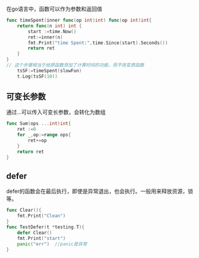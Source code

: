 在go语言中，函数可以作为参数和返回值
```go
func timeSpent(inner func(op int)int) func(op int)int{
	return func(n int) int {
		start :=time.Now()
		ret:=inner(n)
		fmt.Print("time Spent:",time.Since(start).Seconds())
		return ret
	}
}
// 这个步骤相当于给原函数添加了计算时间的功能，而不改变原函数
	tsSF:=timeSpent(slowFun)
	t.Log(tsSF(10))
```

## 可变长参数
通过...可以传入可变长参数，会转化为数组
```go
func Sum(ops ...int)int{
	ret :=0
	for _,op:=range ops{
		ret+=op
	}
	return ret
}
```

## defer 
defer的函数会在最后执行，即使是异常退出，也会执行。一般用来释放资源，锁等。
```go
func Clear(){
	fmt.Print("Clean")
}
func TestDefer(t *testing.T){
	defer Clear()
	fmt.Print("start")
	panic("err")  //panic是异常
}
```